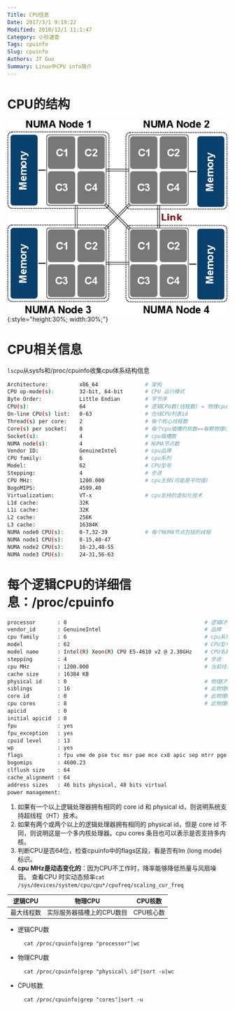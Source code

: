 ```yaml
---
Title: CPU信息
Date: 2017/3/1 9:19:22
Modified: 2018/12/1 11:1:47
Category: 小抄速查
Tags: cpuinfo
Slug: cpuinfo
Authors: JT Guo
Summary: Linux中CPU info简介
---
```

# CPU的结构

![Fig.1](images/cpu.png){:style="height:30%; width:30%;"}

# CPU相关信息

`lscpu`从sysfs和/proc/cpuinfo收集cpu体系结构信息

```sh
Architecture:          x86_64               # 架构
CPU op-mode(s):        32-bit, 64-bit       # CPU 运行模式
Byte Order:            Little Endian        # 字节序
CPU(s):                64                   # 逻辑CPU数(线程数) = 物理cpu(physical id)数量 * cpu内核(core id)数 * 单核多线程(thread, 如果支持并开启HT)
On-line CPU(s) list:   0-63                 # 在线CPU列表id
Thread(s) per core:    2                    # 每个核心线程数
Core(s) per socket:    8                    # 每个cpu插槽的核数==每颗物理cpu核数
Socket(s):             4                    # cpu插槽数
NUMA node(s):          4                    # NUMA节点数
Vendor ID:             GenuineIntel         # cpu品牌
CPU family:            6                    # cpu系列
Model:                 62                   # CPU型号
Stepping:              4                    # 步进
CPU MHz:               1200.000             # cpu主频(可能是平均值)
BogoMIPS:              4599.40
Virtualization:        VT-x                 # cpu支持的虚拟化技术
L1d cache:             32K
L1i cache:             32K
L2 cache:              256K
L3 cache:              16384K
NUMA node0 CPU(s):     0-7,32-39            # 每个NUMA节点包括的线程
NUMA node1 CPU(s):     8-15,40-47
NUMA node2 CPU(s):     16-23,48-55
NUMA node3 CPU(s):     24-31,56-63
```

# 每个逻辑CPU的详细信息：/proc/cpuinfo

```sh
processor       : 0                                            # 逻辑CPU（线程）的编号, 从 0 到 最大线程数-1
vendor_id       : GenuineIntel                                 # 品牌
cpu family      : 6                                            # cpu系列
model           : 62                                           # CPU型号
model name      : Intel(R) Xeon(R) CPU E5-4610 v2 @ 2.30GHz    # CPU名称与频率
stepping        : 4                                            # 步进
cpu MHz         : 1200.000                                     # 当前线程的实时频率
cache size      : 16384 KB
physical id     : 0                                            # 物理CPU编号，从 0 到 主板CPU插槽数-1。拥有相同 physical id 的所有逻辑处理器共享同一个物理插座。
siblings        : 16                                           # 此物理CPU的逻辑CPU数(或线程数) = 物理CPU核心数 * 单核多线程
core id         : 0                                            # 此物理CPU内的，核心编号， 从 0 到 核心数-1。所有带有相同 core id 的逻辑处理器均位于同一个处理器内核上。
cpu cores       : 8                                            # 此物理CPU内的核心数
apicid          : 0
initial apicid  : 0
fpu             : yes
fpu_exception   : yes
cpuid level     : 13
wp              : yes
flags           : fpu vme de pse tsc msr pae mce cx8 apic sep mtrr pge mca cmov pat pse36 clflush dts acpi mmx fxsr sse sse2 ss ht tm pbe syscall nx pdpe1gb rdtscp lm consta
bogomips        : 4600.23
clflush size    : 64
cache_alignment : 64
address sizes   : 46 bits physical, 48 bits virtual
power management:
```

1. 如果有一个以上逻辑处理器拥有相同的 core id 和 physical id，则说明系统支持超线程（HT）技术。
2. 如果有两个或两个以上的逻辑处理器拥有相同的 physical id，但是 core id 不同，则说明这是一个多内核处理器。cpu cores 条目也可以表示是否支持多内核。
3. 判断CPU是否64位，检查cpuinfo中的flags区段，看是否有lm (long mode)标识。
4. **cpu MHz是动态变化的**：因为CPU不工作时，降率能够降低热量与风扇噪音。
  查看CPU 时实动态频率`cat /sys/devices/system/cpu/cpu*/cpufreq/scaling_cur_freq`

逻辑CPU|物理CPU|CPU核数
:-----:|:-----:|:----:
最大线程数|实际服务器插槽上的CPU数目|CPU核心数

+ 逻辑CPU数

        cat /proc/cpuinfo|grep "processor"|wc

+ 物理CPU数

        cat /proc/cpuinfo|grep "physical\ id"|sort -u|wc

+ CPU核数

        cat /proc/cpuinfo|grep "cores"|sort -u
